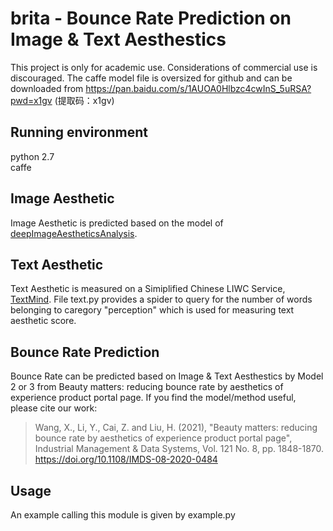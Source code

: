 # brita - Bounce Rate Prediction on Image & Text Aesthestics
This project is only for academic use. Considerations of commercial use is discouraged. The caffe model file is oversized for github and can be downloaded from https://pan.baidu.com/s/1AUOA0Hlbzc4cwInS_5uRSA?pwd=x1gv (提取码：x1gv)

## Running environment
python 2.7  
caffe

## Image Aesthetic
Image Aesthetic is predicted based on the model of [deepImageAestheticsAnalysis](https://github.com/aimerykong/deepImageAestheticsAnalysis).

## Text Aesthetic
Text Aesthetic is measured on a Simiplified Chinese LIWC Service, [TextMind](http://ccpl.psych.ac.cn/textmind/). File text.py provides a spider to query for the number of words belonging to caregory "perception" which is used for measuring text aesthetic score.

## Bounce Rate Prediction
Bounce Rate can be predicted based on Image & Text Aesthestics by Model 2 or 3 from Beauty matters: reducing bounce rate by aesthetics of experience product portal page.
If you find the model/method useful, please cite our work:

>Wang, X., Li, Y., Cai, Z. and Liu, H. (2021), "Beauty matters: reducing bounce rate by aesthetics of experience product portal page", Industrial Management & Data Systems, Vol. 121 No. 8, pp. 1848-1870. https://doi.org/10.1108/IMDS-08-2020-0484

## Usage
An example calling this module is given by example.py
